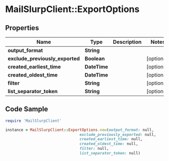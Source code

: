 # MailSlurpClient::ExportOptions

## Properties

Name | Type | Description | Notes
------------ | ------------- | ------------- | -------------
**output_format** | **String** |  | 
**exclude_previously_exported** | **Boolean** |  | [optional] 
**created_earliest_time** | **DateTime** |  | [optional] 
**created_oldest_time** | **DateTime** |  | [optional] 
**filter** | **String** |  | [optional] 
**list_separator_token** | **String** |  | [optional] 

## Code Sample

```ruby
require 'MailSlurpClient'

instance = MailSlurpClient::ExportOptions.new(output_format: null,
                                 exclude_previously_exported: null,
                                 created_earliest_time: null,
                                 created_oldest_time: null,
                                 filter: null,
                                 list_separator_token: null)
```


